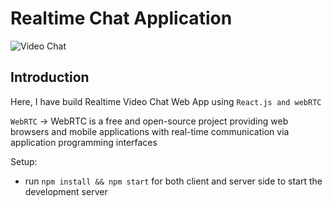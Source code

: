 # Realtime Chat Application

![Video Chat](https://i.ibb.co/7WZRLD1/122.jpg)

## Introduction
Here, I have build Realtime Video Chat Web App using ```React.js and webRTC```

```WebRTC``` ->  WebRTC is a free and open-source project providing web browsers and mobile applications with real-time communication via application programming interfaces

Setup:
- run ```npm install && npm start``` for both client and server side to start the development server
